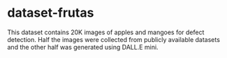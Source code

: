 # dataset-frutas
This dataset contains 20K images of apples and mangoes for defect detection.
Half the images were collected from publicly available datasets and the other half was generated using DALL.E mini.
